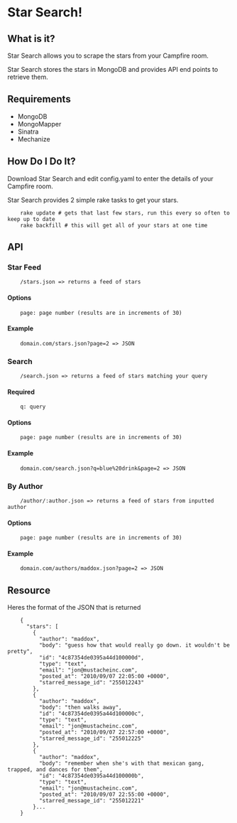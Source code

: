 # Star Search!

## What is it?

Star Search allows you to scrape the stars from your Campfire room.

Star Search stores the stars in MongoDB and provides API end points to retrieve them.

## Requirements

* MongoDB
* MongoMapper
* Sinatra
* Mechanize

## How Do I Do It?

Download Star Search and edit config.yaml to enter the details of your Campfire room.

Star Search provides 2 simple rake tasks to get your stars.

		rake update # gets that last few stars, run this every so often to keep up to date
		rake backfill # this will get all of your stars at one time

## API

### Star Feed
		/stars.json => returns a feed of stars

#### Options
		page: page number (results are in increments of 30)		

#### Example
		domain.com/stars.json?page=2 => JSON
		
### Search
		/search.json => returns a feed of stars matching your query

#### Required
		q: query

#### Options
		page: page number (results are in increments of 30)		

#### Example
		domain.com/search.json?q=blue%20drink&page=2 => JSON

### By Author
		/author/:author.json => returns a feed of stars from inputted author

#### Options
		page: page number (results are in increments of 30)		

#### Example
		domain.com/authors/maddox.json?page=2 => JSON

		
		
## Resource

Heres the format of the JSON that is returned

		{
		  "stars": [
		    {
		      "author": "maddox",
		      "body": "guess how that would really go down. it wouldn't be pretty",
		      "id": "4c87354de0395a44d100000d",
		      "type": "text",
		      "email": "jon@mustacheinc.com",
		      "posted_at": "2010/09/07 22:05:00 +0000",
		      "starred_message_id": "255012243"
		    },
		    {
		      "author": "maddox",
		      "body": "then walks away",
		      "id": "4c87354de0395a44d100000c",
		      "type": "text",
		      "email": "jon@mustacheinc.com",
		      "posted_at": "2010/09/07 22:57:00 +0000",
		      "starred_message_id": "255012225"
		    },
		    {
		      "author": "maddox",
		      "body": "remember when she's with that mexican gang, trapped, and dances for them",
		      "id": "4c87354de0395a44d100000b",
		      "type": "text",
		      "email": "jon@mustacheinc.com",
		      "posted_at": "2010/09/07 22:55:00 +0000",
		      "starred_message_id": "255012221"
		    }...
		}
		
		
		
		
		